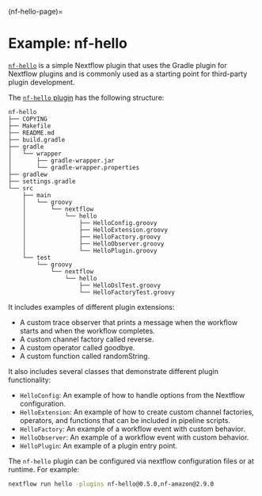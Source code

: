 (nf-hello-page)=

# Example: nf-hello

[`nf-hello`](https://github.com/nextflow-io/nf-hello/tree/master) is a simple Nextflow plugin that uses the Gradle plugin for Nextflow plugins and is commonly used as a starting point for third-party plugin development.

The [`nf-hello` plugin](https://github.com/nextflow-io/nf-hello/tree/master) has the following structure:

```
nf-hello
├── COPYING
├── Makefile
├── README.md
├── build.gradle
├── gradle
│   └── wrapper
│       ├── gradle-wrapper.jar
│       └── gradle-wrapper.properties
├── gradlew
├── settings.gradle
└── src
    ├── main
    │   └── groovy
    │       └── nextflow
    │           └── hello
    │               ├── HelloConfig.groovy
    │               ├── HelloExtension.groovy
    │               ├── HelloFactory.groovy
    │               ├── HelloObserver.groovy
    │               └── HelloPlugin.groovy
    └── test
        └── groovy
            └── nextflow
                └── hello
                    ├── HelloDslTest.groovy
                    └── HelloFactoryTest.groovy
```

It includes examples of different plugin extensions:

- A custom trace observer that prints a message when the workflow starts and when the workflow completes.
- A custom channel factory called reverse.
- A custom operator called goodbye.
- A custom function called randomString.

It also includes several classes that demonstrate different plugin functionality:

- `HelloConfig`: An example of how to handle options from the Nextflow configuration.
- `HelloExtension`: An example of how to create custom channel factories, operators, and functions that can be included in pipeline scripts.
- `HelloFactory`: An example of a workflow event with custom behavior.
- `HelloObserver`: An example of a workflow event with custom behavior.
- `HelloPlugin`: An example of a plugin entry point.

The `nf-hello` plugin can be configured via nextflow configuration files or at runtime. For example:

```bash
nextflow run hello -plugins nf-hello@0.5.0,nf-amazon@2.9.0
```
